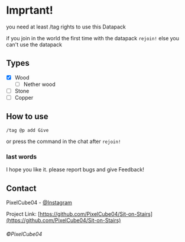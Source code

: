 # Imprtant! 
you need at least /tag rights to use this Datapack

if you join in the world the first time with the datapack
`rejoin!` else you can't use the datapack

## Types
- [X] Wood
  - [ ] Nether wood
- [ ] Stone
- [ ] Copper

## How to use
```
/tag @p add Give
```
or press the command in the chat after `rejoin!`

### last words
I hope you like it.
please report bugs and give Feedback!


## Contact

PixelCube04 - [@Instagram](https://instagram.com/PixelCube04)

Project Link: [https://github.com/PixelCube04/Sit-on-Stairs](https://github.com/PixelCube04/Sit-on-Stairs)
###### ©PixelCube04
